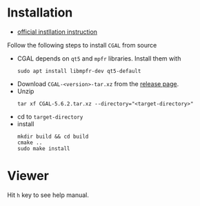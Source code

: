 # Installation
- [official instllation instruction](https://doc.cgal.org/5.6.2/Manual/usage.html#title)

Follow the following steps to install `CGAL` from source
- CGAL depends on `qt5` and `mpfr` libraries. Install them with
    ```
    sudo apt install libmpfr-dev qt5-default
    ```
- Download `CGAL-<version>-tar.xz` from the [release page](https://github.com/CGAL/cgal/releases).
- Unzip 
    ```
    tar xf CGAL-5.6.2.tar.xz --directory="<target-directory>"
    ```
- cd to `target-directory`
- install 
    ```
    mkdir build && cd build
    cmake ..
    sudo make install
    ```

# Viewer
Hit `h` key to see help manual.